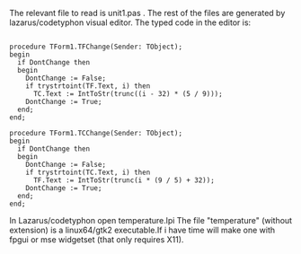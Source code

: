 The relevant file to read is unit1.pas . The rest of the files are generated by lazarus/codetyphon visual editor. 
The typed code in the editor is:

<pre><code>
procedure TForm1.TFChange(Sender: TObject);
begin
  if DontChange then
  begin
    DontChange := False;
    if trystrtoint(TF.Text, i) then
      TC.Text := IntToStr(trunc((i - 32) * (5 / 9)));
    DontChange := True;
  end;
end;

procedure TForm1.TCChange(Sender: TObject);
begin
  if DontChange then
  begin
    DontChange := False;
    if trystrtoint(TC.Text, i) then
      TF.Text := IntToStr(trunc(i * (9 / 5) + 32));
    DontChange := True;
  end;
end;
</code></pre>

In Lazarus/codetyphon open temperature.lpi
The file "temperature" (without extension) is a linux64/gtk2 executable.If i have time will make one with fpgui or mse widgetset (that only requires X11).
